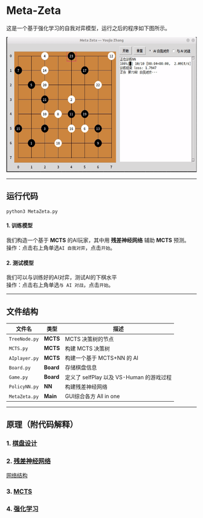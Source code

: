 # Meta-Zeta
这是一个基于强化学习的自我对弈模型，运行之后的程序如下图所示。

<div align=center>
<img src="images/show-how.gif" width = "551" height = "357" align=center/>
</div>

---
## 运行代码
```
python3 MetaZeta.py
```
#### 1. 训练模型
我们构造一个基于 **MCTS** 的AI玩家，其中用 **残差神经网络** 辅助 **MCTS** 预测。    
操作：点击右上角单选`AI 自我对弈`，点击`开始`。

#### 2. 测试模型 
我们可以与训练好的AI对弈，测试AI的下棋水平  
操作：点击右上角单选`与 AI 对战`，点击`开始`。

---
## 文件结构
|文件名|类型|描述|     
|-|-|-|
|`TreeNode.py`|**MCTS**| MCTS 决策树的节点| 
|`MCTS.py`|**MCTS**|构建 MCTS 决策树|  
|`AIplayer.py`|**MCTS**|构建一个基于 MCTS+NN 的 AI|  
|`Board.py`|**Board**|存储棋盘信息| 
|`Game.py`|**Board**|定义了 selfPlay 以及 VS-Human 的游戏过程|  
|`PolicyNN.py`|**NN**|构建残差神经网络| 
|`MetaZeta.py`|**Main**|GUI综合各方 All in one| 

---
## 原理（附代码解释）
### 1. [棋盘设计](docs/Board.md)
### 2. [残差神经网络](docs/PolicyNN.md)
[网络结构](images/model.png)

### 3. [MCTS](docs/MCTS.md) 
### 4. [强化学习](docs/RL.md)      

